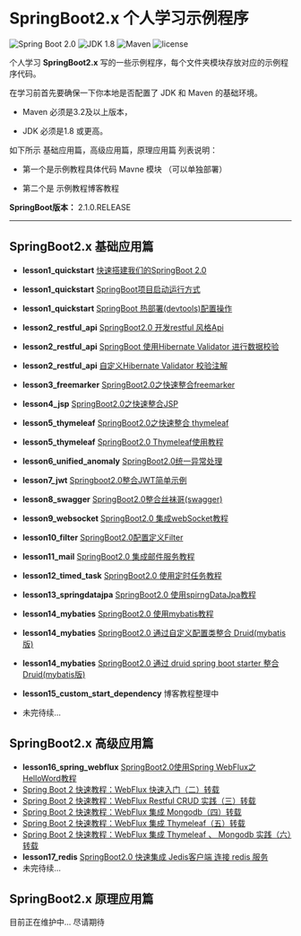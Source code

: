SpringBoot2.x 个人学习示例程序
=========================

![Spring Boot 2.0](https://img.shields.io/badge/Spring%20Boot-2.0-brightgreen.svg)
![JDK 1.8](https://img.shields.io/badge/JDK-1.8-brightgreen.svg)
![Maven](https://img.shields.io/badge/Maven-3.5.0-yellowgreen.svg)
![license](https://img.shields.io/badge/license-apache%202.0-blue.svg)

个人学习 **SpringBoot2.x** 写的一些示例程序，每个文件夹模块存放对应的示例程序代码。

在学习前首先要确保一下你本地是否配置了 JDK 和 Maven 的基础环境。

- Maven 必须是3.2及以上版本，

- JDK 必须是1.8 或更高。

如下所示 基础应用篇，高级应用篇，原理应用篇 列表说明：

- 第一个是示例教程具体代码 Mavne 模块 （可以单独部署）

- 第二个是 示例教程博客教程

**SpringBoot版本：** 2.1.0.RELEASE

---

## SpringBoot2.x 基础应用篇

- **lesson1_quickstart**   [快速搭建我们的SpringBoot 2.0](https://github.com/zhuoqianmingyue/springbootexamples/wiki/%E5%BF%AB%E9%80%9F%E6%90%AD%E5%BB%BA%E6%88%91%E4%BB%AC%E7%9A%84SpringBoot-2.0)
- **lesson1_quickstart**  [SpringBoot项目启动运行方式](https://github.com/zhuoqianmingyue/springbootexamples/wiki/SpringBoot-%E9%A1%B9%E7%9B%AE%E5%90%AF%E5%8A%A8%E8%BF%90%E8%A1%8C%E6%96%B9%E5%BC%8F)
- **lesson1_quickstart**  [SpringBoot 热部署(devtools)配置操作](https://github.com/zhuoqianmingyue/springbootexamples/wiki/SpringBoot-%E7%83%AD%E9%83%A8%E7%BD%B2(devtools)%E9%85%8D%E7%BD%AE%E6%93%8D%E4%BD%9C)

- **lesson2_restful_api**  [SpringBoot2.0 开发restful 风格Api](https://github.com/zhuoqianmingyue/springbootexamples/wiki/SpringBoot2.0-%E5%BC%80%E5%8F%91restful-%E9%A3%8E%E6%A0%BCApi)
-  **lesson2_restful_api**  [SpringBoot 使用Hibernate Validator 进行数据校验](https://github.com/zhuoqianmingyue/springbootexamples/wiki/SpringBoot-%E4%BD%BF%E7%94%A8Hibernate-Validator-%E8%BF%9B%E8%A1%8C%E6%95%B0%E6%8D%AE%E6%A0%A1%E9%AA%8C)
- **lesson2_restful_api**  [自定义Hibernate Validator 校验注解](https://github.com/zhuoqianmingyue/springbootexamples/wiki/%E8%87%AA%E5%AE%9A%E4%B9%89Hibernate-Validator-%E6%A0%A1%E9%AA%8C%E6%B3%A8%E8%A7%A3)

- **lesson3_freemarker**   [SpringBoot2.0之快速整合freemarker](https://github.com/zhuoqianmingyue/springbootexamples/wiki/SpringBoot2.0%E4%B9%8B%E5%BF%AB%E9%80%9F%E6%95%B4%E5%90%88freemarker)
- **lesson4_jsp**  [SpringBoot2.0之快速整合JSP](https://github.com/zhuoqianmingyue/springbootexamples/wiki/SpringBoot2.0%E4%B9%8B%E5%BF%AB%E9%80%9F%E6%95%B4%E5%90%88JSP)
-  **lesson5_thymeleaf**   [SpringBoot2.0之快速整合 thymeleaf](https://github.com/zhuoqianmingyue/springbootexamples/wiki/SpringBoot2.0%E4%B9%8B%E5%BF%AB%E9%80%9F%E6%95%B4%E5%90%88-thymeleaf)
- **lesson5_thymeleaf**   [SpringBoot2.0 Thymeleaf使用教程](https://github.com/zhuoqianmingyue/springbootexamples/wiki/SpringBoot2.0-Thymeleaf%E4%BD%BF%E7%94%A8%E6%95%99%E7%A8%8B)

- **lesson6_unified_anomaly**  [SpringBoot2.0统一异常处理](https://github.com/zhuoqianmingyue/springbootexamples/wiki/SpringBoot2.0-%E7%BB%9F%E4%B8%80%E5%BC%82%E5%B8%B8%E5%A4%84%E7%90%86)

- **lesson7_jwt**   [Springboot2.0整合JWT简单示例](https://github.com/zhuoqianmingyue/springbootexamples/wiki/Springboot2.0%E6%95%B4%E5%90%88JWT%E7%AE%80%E5%8D%95%E7%A4%BA%E4%BE%8B)
- **lesson8_swagger** [SpringBoot2.0整合丝袜哥(swagger)](https://github.com/zhuoqianmingyue/springbootexamples/wiki/SpringBoot2.0%E6%95%B4%E5%90%88%E4%B8%9D%E8%A2%9C%E5%93%A5(swagger))
- **lesson9_websocket**  [SpringBoot2.0 集成webSocket教程](https://blog.csdn.net/ljk126wy/article/details/82814086)

- **lesson10_filter**   [SpringBoot2.0配置定义Filter](https://github.com/zhuoqianmingyue/springbootexamples/wiki/SpringBoot2.0%E9%85%8D%E7%BD%AE%E5%AE%9A%E4%B9%89Filter)

- **lesson11_mail**   [SpringBoot2.0 集成邮件服务教程](https://blog.csdn.net/ljk126wy/article/details/83239398)
- **lesson12_timed_task**   [SpringBoot2.0 使用定时任务教程](https://blog.csdn.net/ljk126wy/article/details/83079070)

- **lesson13_springdatajpa**  [SpringBoot2.0 使用spirngDataJpa教程](https://blog.csdn.net/ljk126wy/article/details/82819948)
- **lesson14_mybaties**  [SpringBoot2.0 使用mybatis教程](https://github.com/zhuoqianmingyue/springbootexamples/wiki/SpringBoot2.0-%E6%95%B4%E5%90%88-MyBatis)
- **lesson14_mybaties**  [SpringBoot2.0 通过自定义配置类整合 Druid(mybatis版)](https://github.com/zhuoqianmingyue/springbootexamples/wiki/SpringBoot2.0-%E9%80%9A%E8%BF%87%E8%87%AA%E5%AE%9A%E4%B9%89%E9%85%8D%E7%BD%AE%E7%B1%BB%E6%95%B4%E5%90%88-Druid(mybatis%E7%89%88))
- **lesson14_mybaties**  [SpringBoot2.0 通过 druid spring boot starter 整合 Druid(mybatis版)](https://github.com/zhuoqianmingyue/springbootexamples/wiki/SpringBoot2.0-%E9%80%9A%E8%BF%87-druid-spring-boot-starter-%E6%95%B4%E5%90%88-Druid(mybatis%E7%89%88))

- **lesson15_custom_start_dependency** 博客教程整理中
- 未完待续...
## SpringBoot2.x 高级应用篇
- **lesson16_spring_webflux**  [SpringBoot2.0使用Spring WebFlux之HelloWord教程](https://github.com/zhuoqianmingyue/springbootexamples/wiki/SpringBoot2.0%E4%BD%BF%E7%94%A8Spring-WebFlux%E4%B9%8BHelloWord%E6%95%99%E7%A8%8B)
- [Spring Boot 2 快速教程：WebFlux 快速入门（二）转载](https://github.com/zhuoqianmingyue/springbootexamples/blob/master/doc/webflux/Spring%20Boot%202%20%E5%BF%AB%E9%80%9F%E6%95%99%E7%A8%8B%EF%BC%9AWebFlux%20%E5%BF%AB%E9%80%9F%E5%85%A5%E9%97%A8%EF%BC%88%E4%BA%8C%EF%BC%89.md)
- [Spring Boot 2 快速教程：WebFlux Restful CRUD 实践（三）转载](https://github.com/zhuoqianmingyue/springbootexamples/blob/master/doc/webflux/Spring%20Boot%202%20%E5%BF%AB%E9%80%9F%E6%95%99%E7%A8%8B%EF%BC%9AWebFlux%20Restful%20CRUD%20%E5%AE%9E%E8%B7%B5%EF%BC%88%E4%B8%89%EF%BC%89.md)
- [Spring Boot 2 快速教程：WebFlux 集成 Mongodb（四）转载](https://github.com/zhuoqianmingyue/springbootexamples/blob/master/doc/webflux/Spring%20Boot%202%20%E5%BF%AB%E9%80%9F%E6%95%99%E7%A8%8B%EF%BC%9AWebFlux%20%E9%9B%86%E6%88%90%20Mongodb%EF%BC%88%E5%9B%9B%EF%BC%89.md)
- [Spring Boot 2 快速教程：WebFlux 集成 Thymeleaf（五）转载](https://github.com/zhuoqianmingyue/springbootexamples/blob/master/doc/webflux/Spring%20Boot%202%20%E5%BF%AB%E9%80%9F%E6%95%99%E7%A8%8B%EF%BC%9AWebFlux%20%E9%9B%86%E6%88%90%20Thymeleaf%EF%BC%88%E4%BA%94%EF%BC%89.md)
- [Spring Boot 2 快速教程：WebFlux 集成 Thymeleaf 、 Mongodb 实践（六）转载](https://github.com/zhuoqianmingyue/springbootexamples/blob/master/doc/webflux/Spring%20Boot%202%20%E5%BF%AB%E9%80%9F%E6%95%99%E7%A8%8B%EF%BC%9AWebFlux%20%E9%9B%86%E6%88%90%20Thymeleaf%20%E3%80%81%20Mongodb%20%E5%AE%9E%E8%B7%B5%EF%BC%88%E5%85%AD%EF%BC%89.md)
- **lesson17_redis**  [SpringBoot2.0 快速集成 Jedis客户端 连接 redis 服务](https://zhuoqianmingyue.blog.csdn.net/article/details/93303627)
- 未完待续...
## SpringBoot2.x 原理应用篇
目前正在维护中... 尽请期待



